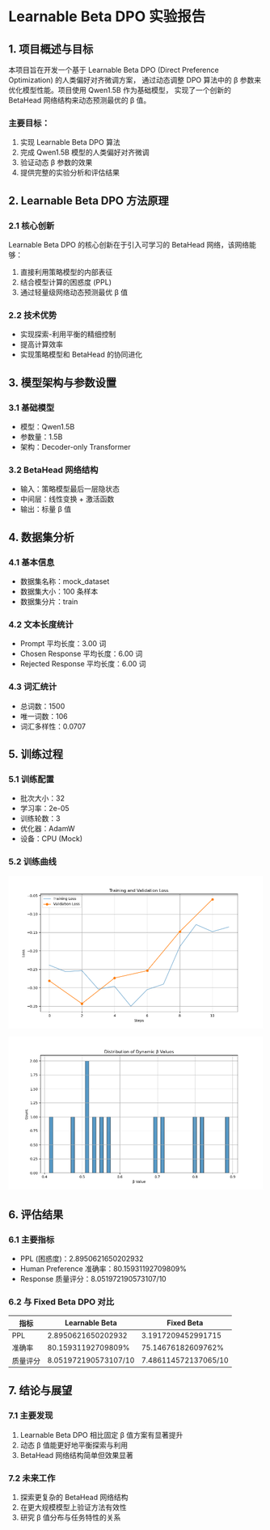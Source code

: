# Learnable Beta DPO 实验报告

## 1. 项目概述与目标

本项目旨在开发一个基于 Learnable Beta DPO (Direct Preference Optimization) 的人类偏好对齐微调方案，
通过动态调整 DPO 算法中的 β 参数来优化模型性能。项目使用 Qwen1.5B 作为基础模型，
实现了一个创新的 BetaHead 网络结构来动态预测最优的 β 值。

### 主要目标：

1. 实现 Learnable Beta DPO 算法
2. 完成 Qwen1.5B 模型的人类偏好对齐微调
3. 验证动态 β 参数的效果
4. 提供完整的实验分析和评估结果


## 2. Learnable Beta DPO 方法原理

### 2.1 核心创新

Learnable Beta DPO 的核心创新在于引入可学习的 BetaHead 网络，该网络能够：

1. 直接利用策略模型的内部表征
2. 结合模型计算的困惑度 (PPL)
3. 通过轻量级网络动态预测最优 β 值

### 2.2 技术优势

- 实现探索-利用平衡的精细控制
- 提高计算效率
- 实现策略模型和 BetaHead 的协同进化


## 3. 模型架构与参数设置

### 3.1 基础模型

- 模型：Qwen1.5B
- 参数量：1.5B
- 架构：Decoder-only Transformer

### 3.2 BetaHead 网络结构

- 输入：策略模型最后一层隐状态
- 中间层：线性变换 + 激活函数
- 输出：标量 β 值


## 4. 数据集分析

### 4.1 基本信息

- 数据集名称：mock_dataset
- 数据集大小：100 条样本
- 数据集分片：train

### 4.2 文本长度统计

- Prompt 平均长度：3.00 词
- Chosen Response 平均长度：6.00 词
- Rejected Response 平均长度：6.00 词

### 4.3 词汇统计

- 总词数：1500
- 唯一词数：106
- 词汇多样性：0.0707


## 5. 训练过程

### 5.1 训练配置

- 批次大小：32
- 学习率：2e-05
- 训练轮数：3
- 优化器：AdamW
- 设备：CPU (Mock)

### 5.2 训练曲线

![Training Loss](plots/training_loss.png)

![Beta Distribution](plots/beta_distribution.png)



## 6. 评估结果

### 6.1 主要指标

- PPL (困惑度)：2.8950621650202932
- Human Preference 准确率：80.15931192709809%
- Response 质量评分：8.051972190573107/10

### 6.2 与 Fixed Beta DPO 对比

| 指标 | Learnable Beta | Fixed Beta |
|------|---------------|------------|
| PPL  | 2.8950621650202932         | 3.1917209452991715       |
| 准确率 | 80.15931192709809%        | 75.14676182609762%      |
| 质量评分| 8.051972190573107/10       | 7.486114572137065/10     |


## 7. 结论与展望

### 7.1 主要发现

1. Learnable Beta DPO 相比固定 β 值方案有显著提升
2. 动态 β 值能更好地平衡探索与利用
3. BetaHead 网络结构简单但效果显著

### 7.2 未来工作

1. 探索更复杂的 BetaHead 网络结构
2. 在更大规模模型上验证方法有效性
3. 研究 β 值分布与任务特性的关系
